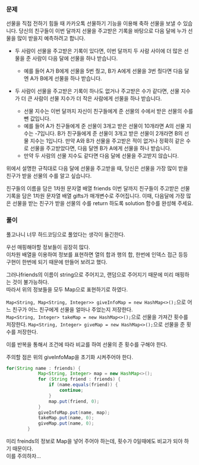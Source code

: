 ### 문제

선물을 직접 전하기 힘들 때 카카오톡 선물하기 기능을 이용해 축하 선물을 보낼 수 있습니다. 당신의 친구들이 이번 달까지 선물을 주고받은 기록을 바탕으로 다음 달에 누가 선물을 많이 받을지 예측하려고 합니다.   

* 두 사람이 선물을 주고받은 기록이 있다면, 이번 달까지 두 사람 사이에 더 많은 선물을 준 사람이 다음 달에 선물을 하나 받습니다.   
  * 예를 들어 A가 B에게 선물을 5번 줬고, B가 A에게 선물을 3번 줬다면 다음 달엔 A가 B에게 선물을 하나 받습니다.   

* 두 사람이 선물을 주고받은 기록이 하나도 없거나 주고받은 수가 같다면, 선물 지수가 더 큰 사람이 선물 지수가 더 작은 사람에게 선물을 하나 받습니다.   
  * 선물 지수는 이번 달까지 자신이 친구들에게 준 선물의 수에서 받은 선물의 수를 뺀 값입니다.
  * 예를 들어 A가 친구들에게 준 선물이 3개고 받은 선물이 10개라면 A의 선물 지수는 -7입니다. B가 친구들에게 준 선물이 3개고 받은 선물이 2개라면 B의 선물 지수는 1입니다. 만약 A와 B가 선물을 주고받은 적이 없거나 정확히 같은 수로 선물을 주고받았다면, 다음 달엔 B가 A에게 선물을 하나 받습니다.
  * 만약 두 사람의 선물 지수도 같다면 다음 달에 선물을 주고받지 않습니다.

위에서 설명한 규칙대로 다음 달에 선물을 주고받을 때, 당신은 선물을 가장 많이 받을 친구가 받을 선물의 수를 알고 싶습니다.

친구들의 이름을 담은 1차원 문자열 배열 friends 이번 달까지 친구들이 주고받은 선물 기록을 담은 1차원 문자열 배열 gifts가 매개변수로 주어집니다. 이때, 다음달에 가장 많은 선물을 받는 친구가 받을 선물의 수를 return 하도록 solution 함수를 완성해 주세요.   


### 풀이

풀고나니 너무 하드코딩으로 풀었다는 생각이 들긴한다.   

우선 매핑해야할 정보들이 굉장히 많다.   
이차원 배열을 이용하여 정보를 표현하면 열의 합과 행의 합, 한번에 인덱스 접근 등등   
구현이 한번에 되기 때문에 만들어 보려고 했다.   

그러나friends의 이름이 string으로 주어지고, 랜덤으로 주어지기 때문에 미리 매핑하는 것이 불가능하다.  
따라서 위의 정보들을 모두 Map으로 표현하기로 하였다.   

`Map<String, Map<String, Integer>> giveInfoMap = new HashMap<>();`으로 어느 친구가 어느 친구에게 선물을 얼마나 주었는지 저장한다.   
`Map<String, Integer> takeMap = new HashMap<>();`으로 선물을 가져간 횟수를 저장한다.
`Map<String, Integer> giveMap = new HashMap<>();`으로 선물을 준 횟수를 저장한다.   

이를 반복을 통해서 조건에 따라 비교를 하여 선물의 준 횟수를 구해야 한다.   

주의할 점은 위의 giveInfoMap을 초기화 시켜주어야 한다.   
```java
for(String name : friends) {
            Map<String, Integer> map = new HashMap<>();
            for (String friend : friends) {
                if (name.equals(friend)) {
                    continue;
                }
                map.put(friend, 0);
            }
            giveInfoMap.put(name, map);
            takeMap.put(name, 0);
            giveMap.put(name, 0);
        }
```
미리 freinds의 정보로 Map을 넣어 주어야 하는데, 횟수가 0일때에도 비교가 되야 하기 때문이다.   
이를 주의하자...



